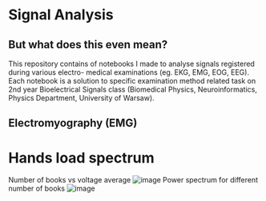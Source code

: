 # Signal Analysis
## But what does this even mean?

This repository contains of notebooks I made to analyse signals registered during various electro- medical examinations (eg. EKG, EMG, EOG, EEG). Each notebook is a solution to specific examination method related task on 2nd year Bioelectrical Signals class (Biomedical Physics, Neuroinformatics, Physics Department, University of Warsaw).


## Electromyography (EMG)
# Hands load spectrum
Number of books vs voltage average
![image](https://user-images.githubusercontent.com/62252332/121495121-a2b83700-c9d9-11eb-8859-cd49b716bf4b.png)
Power spectrum for different number of books
![image](https://user-images.githubusercontent.com/62252332/121495296-ce3b2180-c9d9-11eb-8b44-180811e7967a.png)

